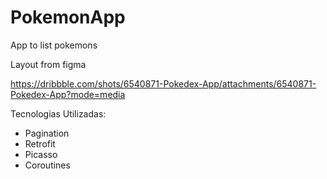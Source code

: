 # PokemonApp
App to list pokemons


Layout from figma

https://dribbble.com/shots/6540871-Pokedex-App/attachments/6540871-Pokedex-App?mode=media

Tecnologias Utilizadas:

- Pagination
- Retrofit
- Picasso
- Coroutines

